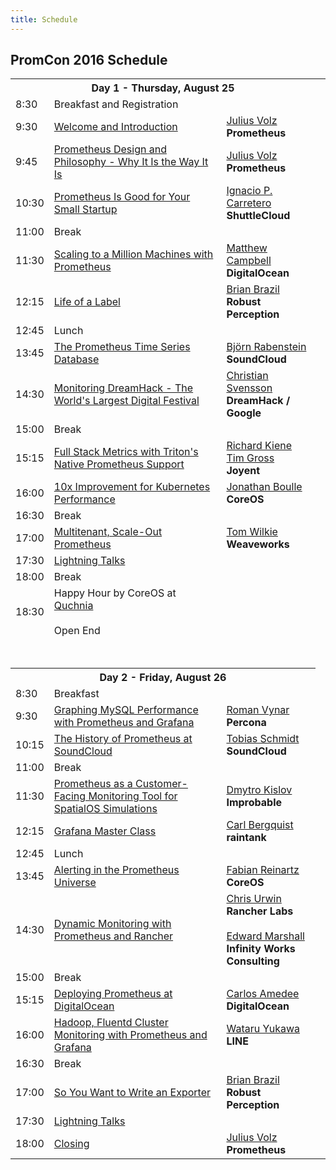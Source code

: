 ```yaml
---
title: Schedule
---
```


## PromCon 2016 Schedule

<table class="table schedule-table">
  <tr class="day">
    <th colspan="3">Day 1 - Thursday, August 25</th>
  </tr>
  <tr class="break">
    <td>8:30</td>
    <td>Breakfast and Registration</td>
    <td></td>
  </tr>
  <tr class="talk">
    <td>9:30</td>
    <td>
      <a href="/2016-berlin/talks/welcome-and-introduction">
        Welcome and Introduction
      </a>
    </td>
    <td>
      <a href="/2016-berlin/speakers/julius-volz">Julius Volz</a>
      <br>
      <b>Prometheus</b>
    </td>
  </tr>
  <tr class="talk">
    <td>9:45</td>
    <td>
      <a href="/2016-berlin/talks/prometheus-design-and-philosophy">
        Prometheus Design and Philosophy - Why It Is the Way It Is
      </a>
    </td>
    <td>
      <a href="/2016-berlin/speakers/julius-volz">Julius Volz</a>
      <br>
      <b>Prometheus</b>
    </td>
  </tr>
  <tr class="talk">
    <td>10:30</td>
    <td>
      <a href="/2016-berlin/talks/prometheus-is-good-for-your-small-startup">
        Prometheus Is Good for Your Small Startup
      </a>
    </td>
    <td>
      <a href="/2016-berlin/speakers/ignacio-carretero">Ignacio P. Carretero</a>
      <br>
      <b>ShuttleCloud</b>
    </td>
  </tr>
  <tr class="break">
    <td>11:00</td>
    <td>Break</td>
    <td></td>
  </tr>
  <tr class="talk">
    <td>11:30</td>
    <td>
      <a href="/2016-berlin/talks/scaling-to-a-million-machines-with-prometheus">
        Scaling to a Million Machines with Prometheus
      </a>
    </td>
    <td>
      <a href="/2016-berlin/speakers/matthew-campbell">Matthew Campbell</a>
      <br>
      <b>DigitalOcean</b>
    </td>
  </tr>
  <tr class="talk">
    <td>12:15</td>
    <td>
      <a href="/2016-berlin/talks/life-of-a-label">
        Life of a Label
      </a>
    </td>
    <td>
      <a href="/2016-berlin/speakers/brian-brazil">Brian Brazil</a>
      <br>
      <b>Robust Perception</b>
    </td>
  </tr>
  <tr class="break">
    <td>12:45</td>
    <td>Lunch</td>
    <td></td>
  </tr>
  <tr class="talk">
    <td>13:45</td>
    <td>
      <a href="/2016-berlin/talks/the-prometheus-time-series-database">
        The Prometheus Time Series Database
      </a>
    </td>
    <td>
      <a href="/2016-berlin/speakers/bjoern-rabenstein">Björn Rabenstein</a>
      <br>
      <b>SoundCloud</b>
    </td>
  </tr>
  <tr class="talk">
    <td>14:30</td>
    <td>
      <a href="/2016-berlin/talks/monitoring-dreamhack-the-worlds-largest-digital-festival">
        Monitoring DreamHack - The World's Largest Digital Festival
      </a>
    </td>
    <td>
      <a href="/2016-berlin/speakers/christian-svensson">Christian Svensson</a>
      <br>
      <b>DreamHack / Google</b>
    </td>
  </tr>
  <tr class="break">
    <td>15:00</td>
    <td>Break</td>
    <td></td>
  </tr>
  <tr class="talk">
    <td>15:15</td>
    <td>
      <a href="/2016-berlin/talks/full-stack-metrics-with-tritons-native-prometheus-support">
        Full Stack Metrics with Triton's Native Prometheus Support
      </a>
    </td>
    <td>
      <a href="/2016-berlin/speakers/richard-kiene">Richard Kiene</a>
      <br>
      <a href="/2016-berlin/speakers/tim-gross">Tim Gross</a>
      <br>
      <b>Joyent</b>
    </td>
  </tr>
  <tr class="talk">
    <td>16:00</td>
    <td>
      <a href="/2016-berlin/talks/10x-improvement-for-kubernetes-performance">
        10x Improvement for Kubernetes Performance
      </a>
    </td>
    <td>
      <a href="/2016-berlin/speakers/jonathan-boulle">Jonathan Boulle</a>
      <br>
      <b>CoreOS</b>
    </td>
  </tr>
  <tr class="break">
    <td>16:30</td>
    <td>Break</td>
    <td></td>
  </tr>
  <tr class="talk">
    <td>17:00</td>
    <td>
      <a href="/2016-berlin/talks/multitenant-scale-out-prometheus">
        Multitenant, Scale-Out Prometheus
      </a>
    </td>
    <td>
      <a href="/2016-berlin/speakers/tom-wilkie">Tom Wilkie</a>
      <br>
      <b>Weaveworks</b>
    </td>
  </tr>
  <tr class="talk">
    <td>17:30</td>
    <td>
      <a href="/2016-berlin/talks/lightning-talks">
        Lightning Talks
      </a>
    </td>
    <td></td>
  </tr>
  <tr class="break">
    <td>18:00</td>
    <td>Break</td>
    <td></td>
  </tr>
  <tr class="break">
    <td>18:30</td>
    <td>
      Happy Hour by CoreOS at <a href="https://goo.gl/maps/pcZA47UDC1s">Quchnia</a><br>
      <br>
      Open End
    </td>
    <td></td>
  </tr>
  <tr>
    <td colspan="3">
      <br><br>
    </td>
  </tr>
  <tr class="day">
    <th colspan="3">Day 2 - Friday, August 26</th>
  </tr>
  <tr class="break">
    <td>8:30</td>
    <td>Breakfast</td>
    <td></td>
  </tr>
  <tr class="talk">
    <td>9:30</td>
    <td>
      <a href="/2016-berlin/talks/graphing-mysql-performance-with-prometheus-and-grafana">
        Graphing MySQL Performance with Prometheus and Grafana
      </a>
    </td>
    <td>
      <a href="/2016-berlin/speakers/roman-vynar">Roman Vynar</a>
      <br>
      <b>Percona</b>
    </td>
  </tr>
  <tr class="talk">
    <td>10:15</td>
    <td>
      <a href="/2016-berlin/talks/the-history-of-prometheus-at-soundcloud">
        The History of Prometheus at SoundCloud
      </a>
    </td>
    <td>
      <a href="/2016-berlin/speakers/tobias-schmidt">Tobias Schmidt</a>
      <br>
      <b>SoundCloud</b>
    </td>
  </tr>
  <tr class="break">
    <td>11:00</td>
    <td>Break</td>
    <td></td>
  </tr>
  <tr class="talk">
    <td>11:30</td>
    <td>
      <a href="/2016-berlin/talks/prometheus-as-a-customer-facing-monitoring-tool-for-spatialos-simulations">
        Prometheus as a Customer-Facing Monitoring Tool for SpatialOS Simulations
      </a>
    </td>
    <td>
      <a href="/2016-berlin/speakers/dmytro-kislov">Dmytro Kislov</a>
      <br>
      <b>Improbable</b>
    </td>
  </tr>
  <tr class="talk">
    <td>12:15</td>
    <td>
      <a href="/2016-berlin/talks/grafana-master-class">
        Grafana Master Class
      </a>
    </td>
    <td>
      <a href="/2016-berlin/speakers/carl-bergquist">Carl Bergquist</a>
      <br>
      <b>raintank</b>
    </td>
  </tr>
  <tr class="break">
    <td>12:45</td>
    <td>Lunch</td>
    <td></td>
  </tr>
  <tr class="talk">
    <td>13:45</td>
    <td>
      <a href="/2016-berlin/talks/alerting-in-the-prometheus-universe">
        Alerting in the Prometheus Universe
      </a>
    </td>
    <td>
      <a href="/2016-berlin/speakers/fabian-reinartz">Fabian Reinartz</a>
      <br>
      <b>CoreOS</b>
    </td>
  </tr>
  <tr class="talk">
    <td>14:30</td>
    <td>
      <a href="/2016-berlin/talks/dynamic-monitoring-with-prometheus-and-rancher">
        Dynamic Monitoring with Prometheus and Rancher
      </a>
    </td>
    <td>
      <a href="/2016-berlin/speakers/chris-urwin">Chris Urwin</a><br>
      <b>Rancher Labs</b>
      <br><br>
      <a href="/2016-berlin/speakers/edward-marshall">Edward Marshall</a>
      <br>
      <b>Infinity Works Consulting</b>
    </td>
  </tr>
  <tr class="break">
    <td>15:00</td>
    <td>Break</td>
    <td><td>
  </tr>
  <tr class="talk">
    <td>15:15</td>
    <td>
      <a href="/2016-berlin/talks/deploying-prometheus-at-digitalocean">
        Deploying Prometheus at DigitalOcean
      </a>
    </td>
    <td>
      <a href="/2016-berlin/speakers/carlos-amedee">Carlos Amedee</a>
      <br>
      <b>DigitalOcean</b>
    </td>
  </tr>
  <tr class="talk">
    <td>16:00</td>
    <td>
      <a href="/2016-berlin/talks/hadoop-fluentd-cluster-monitoring-with-prometheus-and-grafana">
        Hadoop, Fluentd Cluster Monitoring with Prometheus and Grafana
      </a>
    </td>
    <td>
      <a href="/2016-berlin/speakers/wataru-yukawa">Wataru Yukawa</a>
      <br>
      <b>LINE</b>
    </td>
  </tr>
  <tr class="break">
    <td>16:30</td>
    <td>Break</td>
    <td></td>
  </tr>
  <tr class="talk">
    <td>17:00</td>
    <td>
      <a href="/2016-berlin/talks/so-you-want-to-write-an-exporter">
        So You Want to Write an Exporter
      </a>
    </td>
    <td>
      <a href="/2016-berlin/speakers/brian-brazil">Brian Brazil</a>
      <br>
      <b>Robust Perception</b>
    </td>
  </tr>
  <tr class="talk">
    <td>17:30</td>
    <td>
      <a href="/2016-berlin/talks/lightning-talks">
        Lightning Talks
      </a>
    </td>
    <td></td>
  </tr>
  <tr class="talk">
    <td>18:00</td>
    <td>
      <a href="/2016-berlin/talks/closing">
        Closing
      </a>
    </td>
    <td>
      <a href="/2016-berlin/speakers/julius-volz">Julius Volz</a>
      <br>
      <b>Prometheus</b>
    </td>
  </tr>
</table>
